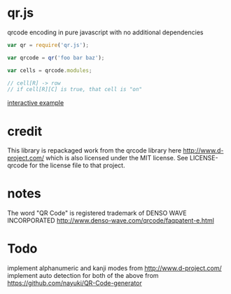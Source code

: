 # qr.js

qrcode encoding in pure javascript with no additional dependencies

```js
var qr = require('qr.js');

var qrcode = qr('foo bar baz');

var cells = qrcode.modules;

// cell[R] -> row
// if cell[R][C] is true, that cell is "on"
```

[interactive example](http://tryme.jit.su/shtylman/qr.js/example)

# credit

This library is repackaged work from the qrcode library here http://www.d-project.com/ which is also licensed under the MIT license. See LICENSE-qrcode for the license file to that project.

# notes
The word "QR Code" is registered trademark of DENSO WAVE INCORPORATED
http://www.denso-wave.com/qrcode/faqpatent-e.html


# Todo

implement alphanumeric and kanji modes from http://www.d-project.com/
implement auto detection for both of the above from https://github.com/nayuki/QR-Code-generator
